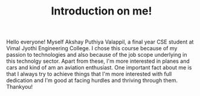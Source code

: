 <header>

<!--
  <<< Author notes: Course header >>>
  Include a 1280×640 image, course title in sentence case, and a concise description in emphasis.
  In your repository settings: enable template repository, add your 1280×640 social image, auto delete head branches.
  Add your open source license, GitHub uses MIT license.
-->

# Introduction on me!



</header>

<!--
  <<< Author notes: Step 1 >>>
  Choose 3-5 steps for your course.
  The first step is always the hardest, so pick something easy!
  Link to docs.github.com for further explanations.
  Encourage users to open new tabs for steps!
-->
Hello everyone! Myself Akshay Puthiya Valappil, a final year CSE student at Vimal Jyothi Engineering College. 
I chose this course because of my passion to technologies and also because of the job scope underlying in this technolgy sector.
Apart from these, I'm more interested in planes and cars and kind of am an aviation enthusiast. 
One important fact about me is that I always try to achieve things that I'm more interested with full dedication and I'm good at facing hurdles and thriving through them.
Thankyou!


